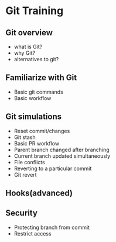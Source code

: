 # Git Training

## Git overview
- what is Git?
- why Git?
- alternatives to git?

## Familiarize with Git
- Basic git commands
- Basic workflow

## Git simulations
- Reset commit/changes
- Git stash
- Basic PR workflow
- Parent branch changed after branching
- Current branch updated simultaneously
- File conflicts
- Reverting to a particular commit
- Git revert

## Hooks(advanced)

## Security
- Protecting branch from commit
- Restrict access
